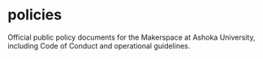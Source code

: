 # policies
Official public policy documents for the Makerspace at Ashoka University, including Code of Conduct and operational guidelines.
